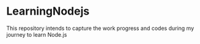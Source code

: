 # LearningNodejs
This repository intends to capture the work progress and codes during my journey to learn Node.js
